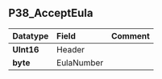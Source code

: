 ## P38\_AcceptEula ##
| **Datatype** | **Field** | **Comment** |
|:-------------|:----------|:------------|
| **UInt16** | Header |  |
| **byte** | EulaNumber |  |